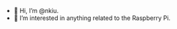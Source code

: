 - 👋 Hi, I’m @nkiu.
- 👀 I’m interested in anything related to the Raspberry Pi.

<!---
nkiu/nkiu is a ✨ special ✨ repository because its `README.md` (this file) appears on your GitHub profile.
You can click the Preview link to take a look at your changes.
--->
